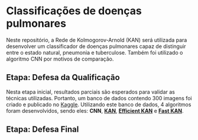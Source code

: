 # Classificações de doenças pulmonares

Neste repositório, a Rede de Kolmogorov-Arnold (KAN) será utilizada para desenvolver um classificador de doenças pulmonares capaz de distinguir entre o estado natural, pneumonia e tuberculose. Também foi utilizado o algoritmo CNN por motivos de comparação.

## Etapa: Defesa da Qualificação
Nesta etapa inicial, resultados parciais são esperados para validar as técnicas utilizadas. Portanto, um banco de dados contendo 300 imagens foi criado e publicado no [Kaggle](https://www.kaggle.com/datasets/alexsanderlindolfo/raio-x-de-doenas-pulmonares-qualificao). Utilizando este banco de dados, 4 algoritmos foram desenvolvidos, sendo eles: **CNN**, [**KAN**](https://github.com/KindXiaoming/pykan), [**Efficient KAN**](https://github.com/Blealtan/efficient-kan) e [**Fast KAN**](https://github.com/ZiyaoLi/fast-kan).

## Etapa: Defesa Final
